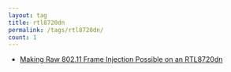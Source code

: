 ```yaml
---
layout: tag
title: rtl8720dn
permalink: /tags/rtl8720dn/
count: 1
---
```


- [Making Raw 802.11 Frame Injection Possible on an RTL8720dn](tesa-klebeband.github.io/making-raw-802-11-frame-injection-possible-on-an-rtl8720dn)
